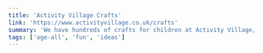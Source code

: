 ```yaml
---
title: 'Activity Village Crafts'
link: 'https://www.activityvillage.co.uk/crafts'
summary: 'We have hundreds of crafts for children at Activity Village, many adaptable to suit different ages and abilities and working well with individual children or a large group.'
tags: ['age-all', 'fun', 'ideas']
---
```



